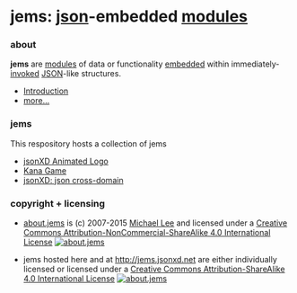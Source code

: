# jems: [json](http://json.org/)-embedded [modules](http://en.wikipedia.org/wiki/Modular_programming)

### about

**jems** are [modules](http://tfd.com/module) of data or functionality [embedded](http://tfd.com/embedded) within  immediately-[invoked](http://www.tfd.com/activate) [JSON](http://json.org/)-like structures.

* [Introduction](https://github.com/jsonXD/jems/blob/master/about/jems.md)
* [more...](https://github.com/jsonXD/jems/blob/master/about/)

### jems

This respository hosts a collection of jems

* [jsonXD Animated Logo](https://rawgit.com/jsonXD/jems/master/animated.logo/)
* [Kana Game](https://rawgit.com/jsonXD/jems/master/kana.game/)
* [jsonXD: json cross-domain](http://code.jsonxd.net/)

### copyright + licensing

* [about.jems](about/) is (c) 2007-2015 [Michael Lee](http://iskitz.com) and licensed under a [Creative Commons Attribution-NonCommercial-ShareAlike 4.0 International License](http://creativecommons.org/licenses/by-nc-sa/4.0/) [![about.jems](https://i.creativecommons.org/l/by-nc-sa/4.0/80x15.png "Creative Commons License")](http://creativecommons.org/licenses/by-nc-sa/4.0/)

* jems hosted here and at http://jems.jsonxd.net are either individually licensed or licensed under a
[Creative Commons Attribution-ShareAlike 4.0 International License](http://creativecommons.org/licenses/by-sa/4.0/) [![about.jems](https://i.creativecommons.org/l/by-sa/4.0/80x15.png "Creative Commons License")](http://creativecommons.org/licenses/by-sa/4.0/)
